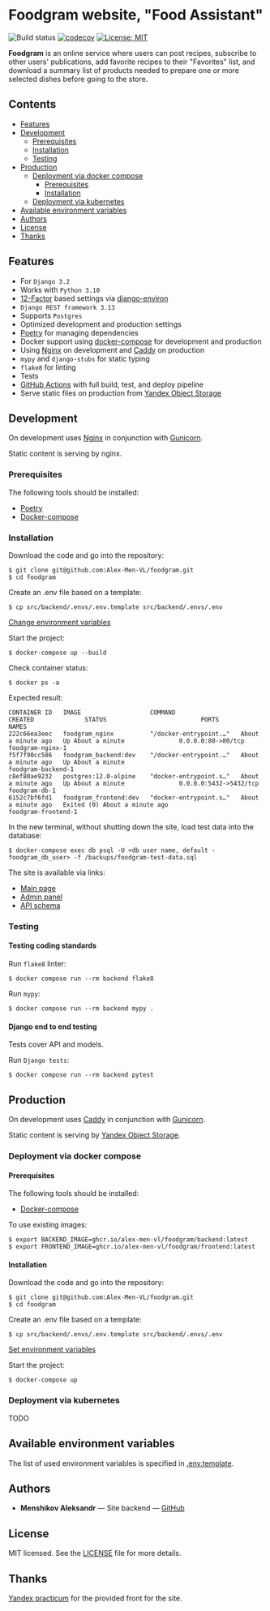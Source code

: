 # Foodgram website, "Food Assistant"

![Build status](https://github.com/Alex-Men-VL/foodgram/actions/workflows/main.yaml/badge.svg?branch=main)
[![codecov](https://codecov.io/gh/Alex-Men-VL/foodgram/branch/main/graph/badge.svg?token=F22BFAXWLA)](https://codecov.io/gh/Alex-Men-VL/foodgram)
[![License: MIT](https://img.shields.io/badge/License-MIT-blue.svg)](https://opensource.org/licenses/MIT)

**Foodgram** is an online service where users can post recipes, subscribe to other users' publications,
add favorite recipes to their "Favorites" list, and download a summary list of products needed to prepare one or
more selected dishes before going to the store.


## Contents

- [Features](#features)
- [Development](#development)
  - [Prerequisites](#dev-prerequisites)
  - [Installation](#dev-installation)
  - [Testing](#dev-testing)
- [Production](#production)
  - [Deployment via docker compose](#prod-docker)
    - [Prerequisites](#prod-docker-prerequisites)
    - [Installation](#prod-docker-installation)
  - [Deployment via kubernetes](#prod-kuber)
- [Available environment variables](#envs)
- [Authors](#authors)
- [License](#license)
- [Thanks](#thanks)

<a name="features"></a>
## Features

- For `Django 3.2`
- Works with `Python 3.10`
- [12-Factor](http://12factor.net/) based settings via [django-environ](https://github.com/joke2k/django-environ)
- `Django REST framework 3.13`
- Supports `Postgres`
- Optimized development and production settings
- [Poetry](https://github.com/python-poetry/poetry) for managing dependencies
- Docker support using [docker-compose](https://github.com/docker/compose) for development and production
- Using [Nginx](https://nginx.org/ru/) on development and [Caddy](https://caddyserver.com/) on production
- `mypy` and `django-stubs` for static typing
- `flake8` for linting
- Tests
- [GitHub Actions](https://docs.github.com/en/actions) with full build, test, and deploy pipeline
- Serve static files on production from [Yandex Object Storage](https://cloud.yandex.ru/services/storage)

<a name="development"></a>
## Development

On development uses [Nginx](https://nginx.org/ru/) in conjunction with [Gunicorn](https://gunicorn.org/).

Static content is serving by nginx.

<a name="dev-prerequisites"></a>
### Prerequisites

The following tools should be installed:

- [Poetry](https://python-poetry.org/)
- [Docker-compose](https://docs.docker.com/compose/install/)

<a name="dev-installation"></a>
### Installation

Download the code and go into the repository:

```shell
$ git clone git@github.com:Alex-Men-VL/foodgram.git
$ cd foodgram
```

Create an .env file based on a template:

```shell
$ cp src/backend/.envs/.env.template src/backend/.envs/.env
```

[Change environment variables](#envs)

Start the project:

```shell
$ docker-compose up --build
```

Check container status:

```shell
$ docker ps -a
```

Expected result:

```shell
CONTAINER ID   IMAGE                   COMMAND                  CREATED              STATUS                          PORTS                    NAMES
222c66ea3eec   foodgram_nginx          "/docker-entrypoint.…"   About a minute ago   Up About a minute               0.0.0.0:80->80/tcp       foodgram-nginx-1
f5f7f90cc586   foodgram_backend:dev    "/docker-entrypoint.…"   About a minute ago   Up About a minute                                        foodgram-backend-1
c8ef80ae9232   postgres:12.0-alpine    "docker-entrypoint.s…"   About a minute ago   Up About a minute               0.0.0.0:5432->5432/tcp   foodgram-db-1
6152c7bf6fd1   foodgram_frontend:dev   "docker-entrypoint.s…"   About a minute ago   Exited (0) About a minute ago                            foodgram-frontend-1
```

In the new terminal, without shutting down the site, load test data into the database:

```shell
$ docker-compose exec db psql -U <db user name, default - foodgram_db_user> -f /backups/foodgram-test-data.sql
```

The site is available via links:

- [Main page](http://127.0.0.1/)
- [Admin panel](http://127.0.0.1/admin/)
- [API schema](http://127.0.0.1/api/docs/)

<a name="dev-testing"></a>
### Testing

#### Testing coding standards

Run `flake8` linter:

```shell
$ docker compose run --rm backend flake8
```

Run `mypy`:

```shell
$ docker compose run --rm backend mypy .
```

#### Django end to end testing

Tests cover API and models.

Run `Django tests`:

```shell
$ docker compose run --rm backend pytest
```

<a name="production"></a>
## Production

On development uses [Caddy](https://caddyserver.com/) in conjunction with [Gunicorn](https://gunicorn.org/).

Static content is serving by [Yandex Object Storage](https://cloud.yandex.ru/services/storage).

<a name="prod-docker"></a>
### Deployment via docker compose

<a name="prod-docker-prerequisites"></a>
#### Prerequisites

The following tools should be installed:

- [Docker-compose](https://docs.docker.com/compose/install/)

To use existing images:

```shell
$ export BACKEND_IMAGE=ghcr.io/alex-men-vl/foodgram/backend:latest
$ export FRONTEND_IMAGE=ghcr.io/alex-men-vl/foodgram/frontend:latest
```

<a name="prod-docker-installation"></a>
#### Installation

Download the code and go into the repository:

```shell
$ git clone git@github.com:Alex-Men-VL/foodgram.git
$ cd foodgram
```

Create an .env file based on a template:

```shell
$ cp src/backend/.envs/.env.template src/backend/.envs/.env
```

[Set environment variables](#envs)

Start the project:

```shell
$ docker-compose up
```

<a name="prod-kuber"></a>
### Deployment via kubernetes

TODO

<a name="envs"></a>
## Available environment variables

The list of used environment variables is specified in [.env.template](src/backend/.envs/.env.template).

<a name="authors"></a>
## Authors

- **Menshikov Aleksandr** — Site backend — [GitHub](https://github.com/Alex-Men-VL)

<a name="license"></a>
## License

MIT licensed. See the [LICENSE](LICENSE) file for more details.

<a name="thanks"></a>
## Thanks

[Yandex practicum](https://practicum.yandex.ru/profile/middle-python/) for the provided front for the site.
